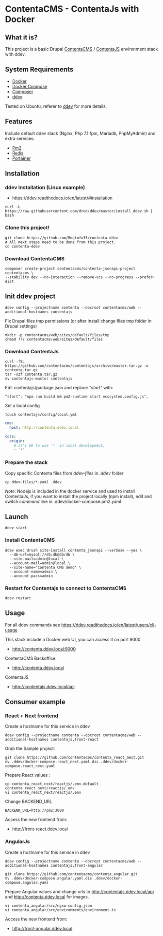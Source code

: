# ContentaCMS - ContentaJs with Docker

## What it is?

This project is a basic Drupal [ContentaCMS](https://www.contentacms.org/) / [ContentaJS](https://github.com/contentacms/contentajs#readme) environment stack with ddev.

## System Requirements

* [Docker](https://store.docker.com/search?type=edition&offering=community)
* [Docker Compose](https://docs.docker.com/compose/install/)
* [Composer](https://getcomposer.org)
* [ddev](https://github.com/drud/ddev#ddev)

Tested on Ubuntu, referer to [ddev](https://ddev.readthedocs.io/en/latest/#system-requirements) for more details.

## Features

Include default ddev stack (Nginx, Php 7.1 fpm, Mariadb, PhpMyAdmin) and extra services:

* [Pm2](http://pm2.keymetrics.io/docs/usage/docker-pm2-nodejs/)
* [Redis](https://hub.docker.com/_/redis/)
* [Portainer](https://hub.docker.com/r/portainer/portainer)

## Installation

### ddev Installation (Linux example)

* https://ddev.readthedocs.io/en/latest/#installation

```shell
curl -L https://raw.githubusercontent.com/drud/ddev/master/install_ddev.sh | bash
```

### Clone this project!

```shell
git clone https://github.com/Mogtofu33/contenta-ddev
# All next steps need to be done from this project.
cd contenta-ddev
```

### Download ContentaCMS

```shell
composer create-project contentacms/contenta-jsonapi-project contentacms \
--stability dev --no-interaction --remove-vcs --no-progress --prefer-dist
```

## Init ddev project

```shell
ddev config --projectname contenta --docroot contentacms/web --additional-hostnames contentajs
```

Fix Drupal files tmp permissions (or after install change files tmp folder in Drupal settings)

```shell
mkdir -p contentacms/web/sites/default/files/tmp
chmod 777 contentacms/web/sites/default/files
```

### Download ContentaJs

```shell
curl -fSL https://github.com/contentacms/contentajs/archive/master.tar.gz -o contenta.tar.gz
tar -xzf contenta.tar.gz
mv contentajs-master contentajs
```

Edit contentajs/package.json and replace _"start"_ with:

```
"start": "npm run build && pm2-runtime start ecosystem.config.js",
```

Set a local config

```shell
touch contentajs/config/local.yml
```

```yaml
cms:
  host: http://contenta.ddev.local

cors:
  origin:
    # It's OK to use '*' in local development.
    - '*'
```

### Prepare the stack

Copy specific Contenta files from _ddev-files_ in _.ddev_ folder

```shell
cp ddev-files/*.yaml .ddev
```

_Note_: Nodejs is included in the docker service and used to install ContentaJs,
if you want to install the project locally (npm install), edit and switch _command_
line in .ddev/docker-compose.pm2.yaml

## Launch

```shell
ddev start
```

### Install ContentaCMS

```shell
ddev exec drush site-install contenta_jsonapi --verbose --yes \
  --db-url=mysql://db:db@db/db \
  --site-mail=admin@local \
  --account-mail=admin@local \
  --site-name="Contenta CMS demo" \
  --account-name=admin \
  --account-pass=admin
```

### Restart for Contentajs to connect to ContentaCMS

```shell
ddev restart
```

## Usage

For all ddev commands see https://ddev.readthedocs.io/en/latest/users/cli-usage

This stack include a Docker web UI, you can access it on port 9000
* http://contenta.ddev.local:9000

ContentaCMS Backoffice
* http://contenta.ddev.local

ContentaJS
* http://contentajs.ddev.local/api

## Consumer example

### React + Next frontend

Create a hostname for this service in ddev

```shell
ddev config --projectname contenta --docroot contentacms/web --additional-hostnames contentajs,front-react
```

Grab the Sample project:

```shell
git clone https://github.com/contentacms/contenta_react_next.git
mv .ddev/docker-compose.react_next.yaml.dis .ddev/docker-compose.react_next.yaml
```

Prepare React values :

```shell
cp contenta_react_next/reactjs/.env.default contenta_react_next/reactjs/.env
vi contenta_react_next/reactjs/.env
```

Change BACKEND_URL

```shell
BACKEND_URL=http://pm2:3000
```

Access the new frontend from:

* http://front-react.ddev.local

### AngularJs

Create a hostname for this service in ddev

```shell
ddev config --projectname contenta --docroot contentacms/web --additional-hostnames contentajs,front-angular
```

```shell
git clone https://github.com/contentacms/contenta_angular.git
mv .ddev/docker-compose.angular.yaml.dis .ddev/docker-compose.angular.yaml
```

Prepare Angular values and change urls to http://contentajs.ddev.local/api and
http://contenta.ddev.local for images.

```shell
vi contenta_angular/src/ngsw-config.json
vi contenta_angular/src/environments/environment.ts
```

Access the new frontend from:

* http://front-angular.ddev.local
